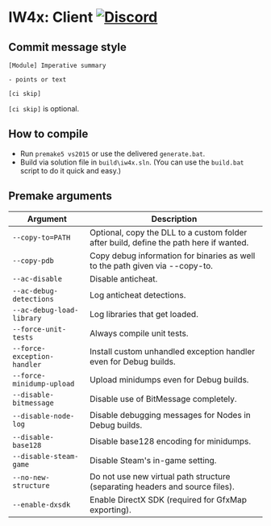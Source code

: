 
# IW4x: Client [![Discord](https://discordapp.com/api/guilds/219514629703860235/widget.png)](https://discord.gg/sKeVmR3)

## Commit message style

```
[Module] Imperative summary

- points or text

[ci skip]
```

`[ci skip]` is optional.

## How to compile

- Run `premake5 vs2015` or use the delivered `generate.bat`.
- Build via solution file in `build\iw4x.sln`. (You can use the `build.bat` script to do it quick and easy.)

## Premake arguments

| Argument | Description |
| ------------- | ------------- |
| `--copy-to=PATH` | Optional, copy the DLL to a custom folder after build, define the path here if wanted. |
| `--copy-pdb` | Copy debug information for binaries as well to the path given via --copy-to. |
| `--ac-disable` | Disable anticheat. |
| `--ac-debug-detections` | Log anticheat detections. |
| `--ac-debug-load-library` | Log libraries that get loaded. |
| `--force-unit-tests` | Always compile unit tests. |
| `--force-exception-handler` | Install custom unhandled exception handler even for Debug builds. |
| `--force-minidump-upload` | Upload minidumps even for Debug builds. |
| `--disable-bitmessage` | Disable use of BitMessage completely. |
| `--disable-node-log` | Disable debugging messages for Nodes in Debug builds. |
| `--disable-base128` | Disable base128 encoding for minidumps. |
| `--disable-steam-game` | Disable Steam's in-game setting. |
| `--no-new-structure` | Do not use new virtual path structure (separating headers and source files). |
| `--enable-dxsdk` | Enable DirectX SDK (required for GfxMap exporting). |
